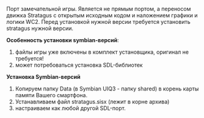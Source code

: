 Порт замечательной игры. Является не прямым портом, а переносом движка Stratagus с открытым исходным кодом и наложением графики и логики WC2. Перед установкой нужной версии требуется установить stratagus нужной версии.

**Особенность установки symbian-версий**:  
1) файлы игры уже включены в комплект установщика, оригинал не требуется!  
2) может потребоваться установка SDL-библиотек

**Установка Symbian-версий**  
1. Копируем папку Data (в Symbian UIQ3 - папку shared) в корень карты памяти Вашего смартфона.  
2. Устанавливаем файл stratagus.sisx (лежит в корне архива)  
3. настраиваем как любой другой SDL-порт.